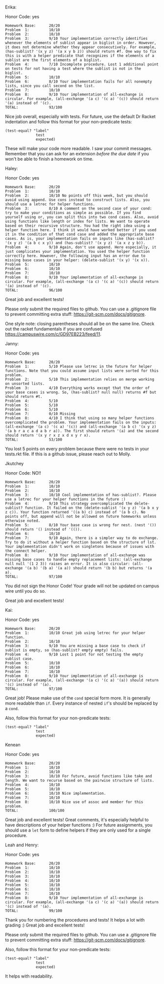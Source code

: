 Erika:

Honor Code: yes
```
Homework Base:      20/20
Problem  1:         10/10
Problem  2:         10/10
Problem  3:         9/10 Your implementation correctly identifies whenever the elements of sublist appear in biglist in order. However, it does not determine whether they appear consecutively. For example, (has-sublist? '(x y z) '(a x y b z)) should return #f. One way to fix this is with a helper predicate that recognizes if the elements of a sublist are the first elements of a biglist. 
Problem  4:         7/10 Incomplete procedure. Lost 1 additional point on tests for not having a test where the sublist is not in the biglist.
Problem  5:         10/10
Problem  6:         8/10 Your implementation fails for all nonempty lists, since you call second on the list. 
Problem  7:         10/10
Problem  8:         9/10 Your implementation of all-exchange is circular. For example, (all-exchange '(a c) '(c a) '(c)) should return '(a) instead of '(c).
TOTAL:              93/100
```

Nice job overall, especially with tests. For future, use the default Dr Racket indentation and follow this format for your non-predicate tests:
```
(test-equal? "label"
              test
              expected)
```
These will make your code more readable.
I saw your commit messages. Remember that you can ask for an extension *before the due date* if you won't be able to finish a homework on time.

Haley:

Honor Code: yes
```
Homework Base:      20/20
Problem  1:         10/10
Problem  2:         10/10 No points off this week, but you should avoid using append. Use cons instead to construct lists. Also, you should use a letrec for helper functions. 
Problem  3:         8/10 A comment on the second case of your cond: try to make your conditions as simple as possible. If you find yourself using or, you can split this into two cond cases. Also, avoid using functions like length or index for lists. We want to operate based on their recursive structure. You had the right idea using a helper function here. I think it would have worked better if you used it in the condition of that cond case and added the appropriate base cases. As is, your implementation fails on inputs like (has-sublist? '(x y z) '(a b c x y)) and (has-sublist? '(x y z) '(a x z y b)).
Problem  4:         9/10 Again, don't use append. Here especially, it just complicates your implementation. You used the helper function correctly here. However, the following input has an error due to missing base cases in your helper: (delete-sublist '(x y) '(x x)).
Problem  5:         10/10
Problem  6:         10/10
Problem  7:         10/10
Problem  8:         9/10 Your implementation of all-exchange is circular. For example, (all-exchange '(a c) '(c a) '(c)) should return '(a) instead of '(c).
TOTAL:              96/100
```

Great job and excellent tests! 

Please only submit the required files to github. You can use a .gitignore file to prevent committing extra stuff: https://git-scm.com/docs/gitignore.

One style note: closing parentheses should all be on the same line. Check out the racket fundamentals if you are confused https://campuswire.com/c/GD97EB223/feed/11.

Janny:

Honor Code: yes
```
Homework Base:      20/20
Problem  1:         5/10 Please use letrec in the future for helper functions. Note that you could assume input lists were sorted for this problem.
Problem  2:         5/10 This implementation relies on merge working on unsorted lists.
Problem  3:         4/10 Everything works except that the order of your base cases is wrong. So, (has-sublist? null null) returns #f but should return #t.
Problem  4:         5/10 
Problem  5:         5/10
Problem  6:         5/10
Problem  7:         0/10 Missing
Problem  8:         4/10 I think that using so many helper functions overcomplicated the problem. Your implementation fails on the inputs: (all-exchange '(a c) '(c a) '(c)) and (all-exchange '(a b c) '(x y z) '(a b r a c a d a b r a)). The first should return '(a) and the second should return '(x y r x z x d x y r x).
TOTAL:              53/100
```

You lost 5 points on every problem because there were no tests in your tests.rkt file. If this is a github issue, please reach out to Molly.


Jkutchey

Honor Code: NO!!
```
Homework Base:      20/20
Problem  1:         10/10
Problem  2:         10/10
Problem  3:         10/10 Cool implementation of has-sublist?. Please use a letrec for your helper functions in the future :)
Problem  4:         9/10 This strategy overcomplicated the delete-sublist? function. It failed on the (delete-sublist '(x y z) '(a b x y z c)). Your function returned '((a b) c) instead of '(a b c). No points off, but append will not be allowed on future homeworks unless otherwise noted.
Problem  5:         8/10 Your base case is wrong for nest. (nest '()) should return '() instead of '(()). 
Problem  6:         10/10
Problem  7:         9/10 Again, there is a simpler way to do exchange. Try to do it without a helper function based on the structure of lst. Your implementation didn't work on singletons because of issues with the connect helper.
Problem  8:         9/10 Your implementation of all-exchange was missing base cases to handle empty replacement lists: (all-exchange null null '(1 2 3)) raises an error. It is also circular: (all-exchange '(a b) '(b a) '(a a)) should return '(b b) but returns '(a a).
TOTAL:              97/100
```

You did not sign the Honor Code! Your grade will not be updated on campus wire until you do so.

Great job and excellent tests!


Kai:

Honor Code: yes
```
Homework Base:      20/20
Problem  1:         10/10 Great job using letrec for your helper function.
Problem  2:         10/10
Problem  3:         9/10 You are missing a base case to check if sublist is empty, so (has-sublist? empty empty) fails.
Problem  4:         9/10 Lost 1 point for not testing the empty sublist case.
Problem  5:         10/10
Problem  6:         10/10
Problem  7:         10/10
Problem  8:         9/10 Your implementation of all-exchange is circular. For example, (all-exchange '(a c) '(c a) '(a)) should return '(c) instead of '(a).
TOTAL:              97/100
```

Great job! Please make use of the `cond` special form more. It is generally more readable than `if`. Every instance of nested `if`'s should be replaced by a `cond`.

Also, follow this format for your non-predicate tests:
```
(test-equal? "label"
              test
              expected)
```


Kenean 

Honor Code: yes
```
Homework Base:      20/20
Problem  1:         10/10
Problem  2:         10/10
Problem  3:         10/10 For future, avoid functions like take and length. We want to recurse based on the pairwise structure of lists.
Problem  4:         10/10 
Problem  5:         10/10
Problem  6:         10/10 Nice implementation.
Problem  7:         10/10
Problem  8:         10/10 Nice use of assoc and member for this problem.
TOTAL:              100/100
```

Great job and excellent tests! Great comments, it's especially helpful to have descriptions of your helper functions :) For future assignments, you should use a `let` form to define helpers if they are only used for a single procedure.


Leah and Henry:

Honor Code: yes
```
Homework Base:      20/20
Problem  1:         10/10
Problem  2:         10/10
Problem  3:         10/10
Problem  4:         10/10
Problem  5:         10/10
Problem  6:         10/10
Problem  7:         10/10
Problem  8:         9/10 Your implementation of all-exchange is circular. For example, (all-exchange '(a c) '(c a) '(a)) should return '(c) instead of '(a).
TOTAL:              99/100
```

Thank you for numbering the procedures and tests! It helps a lot with grading :) Great job and excellent tests!

Please only submit the required files to github. You can use a .gitignore file to prevent committing extra stuff: https://git-scm.com/docs/gitignore.

Also, follow this format for your non-predicate tests:
```
(test-equal? "label"
              test
              expected)
```
It helps with readability.
